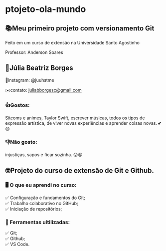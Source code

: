# ptojeto-ola-mundo
## 📚Meu primeiro projeto com versionamento Git

Feito em um curso de extensão na Universidade Santo Agostinho 

Professor: Anderson Soares

## 🫧Júlia Beatriz Borges

📸instagram: @juuhstme 

✉️contato: juliabborgesc@gmail.com 

### 👍Gostos:
Sitcoms e animes, Taylor Swift, escrever músicas, todos os tipos de expressão artística, de viver novas experiências e aprender coisas novas. 💕😊

### 👎Não gosto: 
injustiças, sapos e ficar sozinha. 😖😟

## 🤓Projeto do curso de extensão de Git e Github.  
### 🖥️ O que eu aprendi no curso:  
✅ Configuração e fundamentos do Git;  
✅ Trabalho colaborativo no GitHub;  
✅ Iniciação de repositórios;

### 🔨 Ferramentas ultilizadas: 
✅ Git;    
✅ Github;     
✅ VS Code.    
